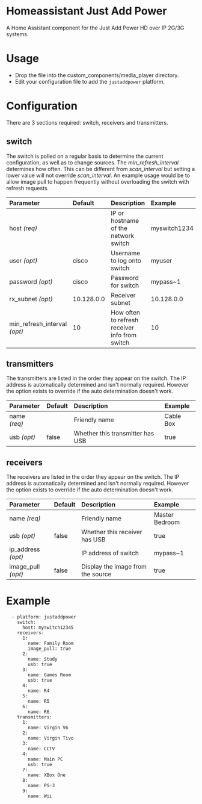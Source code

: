 # Homeassistant Just Add Power
A Home Assistant component for the Just Add Power HD over IP 2G/3G systems.

# Usage
+ Drop the file into the custom_components/media_player directory.
+ Edit your configuration file to add the `justaddpower` platform.

# Configuration
There are 3 sections required: switch, receivers and transmitters.

## switch
The switch is polled on a regular basis to determine the current configuration, as well as to change sources.  The _min_refresh_interval_ determines how often.  This can be different from _scan_interval_ but setting a lower value will not override _scan_interval_.  An example usage would be to allow image pull to happen frequently without overloading the switch with refresh requests.

| Parameter | Default | Description | Example |
|:----------|:--------|:------------|:--------|
| host _(req)_ | | IP or hostname of the network switch | myswitch1234 |
| user _(opt)_ | cisco | Username to log onto switch | myuser |
| password _(opt)_ | cisco | Password for switch | mypass~1 |
| rx_subnet _(opt)_ | 10.128.0.0 | Receiver subnet | 10.128.0.0 |
| min_refresh_interval _(opt)_ | 10 | How often to refresh receiver info from switch | 10 |

## transmitters
The transmitters are listed in the order they appear on the switch.  The IP address is automatically determined and isn't normally required.  However the option exists to override if the auto determination doesn't work.

| Parameter | Default | Description | Example |
|:----------|:--------|:------------|:--------|
| name _(req)_ | | Friendly name | Cable Box |
| usb _(opt)_ | false | Whether this transmitter has USB | true |

## receivers
The receivers are listed in the order they appear on the switch.  The IP address is automatically determined and isn't normally required.  However the option exists to override if the auto determination doesn't work.

| Parameter | Default | Description | Example |
|:----------|:--------|:------------|:--------|
| name _(req)_ | | Friendly name | Master Bedroom |
| usb _(opt)_ | false | Whether this receiver has USB | true |
| ip_address _(opt)_ | | IP address of switch | mypass~1 |
| image_pull _(opt)_ | false | Display the image from the source | true |

# Example
```
  - platform: justaddpower
    switch:
      host: myswitch12345
    receivers:
      1:
        name: Family Room
        image_pull: true
      2:
        name: Study
        usb: true
      3:
        name: Games Room
        usb: true
      4:
        name: R4
      5:
        name: R5
      6:
        name: R6
    transmitters:
      1:
        name: Virgin V6
      2:
        name: Virgin Tivo
      3:
        name: CCTV
      4:
        name: Main PC
        usb: true
      7:
        name: XBox One
      8:
        name: PS-3
      9:
        name: Wii
```

